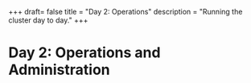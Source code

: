 +++
draft= false
title = "Day 2: Operations"
description = "Running the cluster day to day."
+++

# Day 2: Operations and Administration

